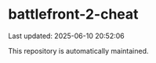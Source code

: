 # battlefront-2-cheat

Last updated: 2025-06-10 20:52:06

This repository is automatically maintained.
